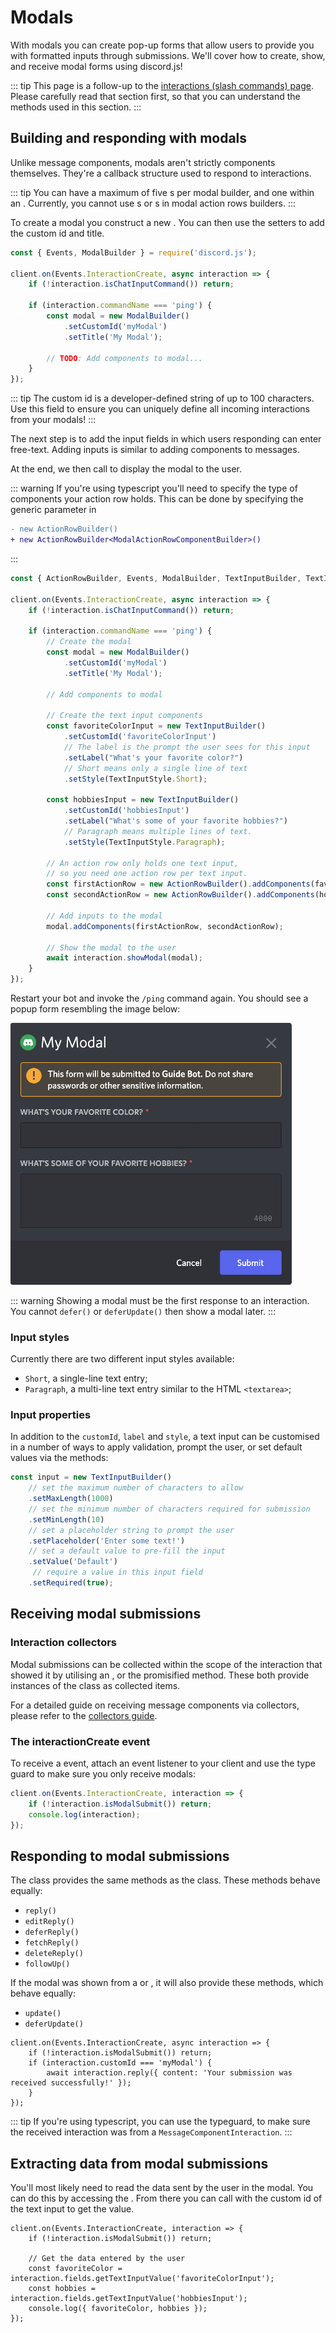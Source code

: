 # Modals

With modals you can create pop-up forms that allow users to provide you with formatted inputs through submissions. We'll cover how to create, show, and receive modal forms using discord.js!

::: tip
This page is a follow-up to the [interactions (slash commands) page](/interactions/slash-commands.md). Please carefully read that section first, so that you can understand the methods used in this section.
:::

## Building and responding with modals

Unlike message components, modals aren't strictly components themselves. They're a callback structure used to respond to interactions.

::: tip
You can have a maximum of five <DocsLink path="class/ActionRowBuilder" />s per modal builder, and one <DocsLink path="class/TextInputBuilder" /> within an <DocsLink path="class/ActionRowBuilder" />. Currently, you cannot use <DocsLink path="class/StringSelectMenuBuilder" />s or <DocsLink path="class/ButtonBuilder" />s in modal action rows builders.
:::

To create a modal you construct a new <DocsLink path="class/ModalBuilder" />. You can then use the setters to add the custom id and title.

```js {1,7-13}
const { Events, ModalBuilder } = require('discord.js');

client.on(Events.InteractionCreate, async interaction => {
	if (!interaction.isChatInputCommand()) return;

	if (interaction.commandName === 'ping') {
		const modal = new ModalBuilder()
			.setCustomId('myModal')
			.setTitle('My Modal');

		// TODO: Add components to modal...
	}
});
```
::: tip
The custom id is a developer-defined string of up to 100 characters. Use this field to ensure you can uniquely define all incoming interactions from your modals!
:::

The next step is to add the input fields in which users responding can enter free-text. Adding inputs is similar to adding components to messages.

At the end, we then call <DocsLink path="class/ChatInputCommandInteraction?scrollTo=showModal" type="method"/> to display the modal to the user.

::: warning
If you're using typescript you'll need to specify the type of components your action row holds. This can be done by specifying the generic parameter in <DocsLink path="class/ActionRowBuilder" />

```diff
- new ActionRowBuilder()
+ new ActionRowBuilder<ModalActionRowComponentBuilder>()
```
:::

```js {1,12-34}
const { ActionRowBuilder, Events, ModalBuilder, TextInputBuilder, TextInputStyle } = require('discord.js');

client.on(Events.InteractionCreate, async interaction => {
	if (!interaction.isChatInputCommand()) return;

	if (interaction.commandName === 'ping') {
		// Create the modal
		const modal = new ModalBuilder()
			.setCustomId('myModal')
			.setTitle('My Modal');

		// Add components to modal

		// Create the text input components
		const favoriteColorInput = new TextInputBuilder()
			.setCustomId('favoriteColorInput')
		    // The label is the prompt the user sees for this input
			.setLabel("What's your favorite color?")
		    // Short means only a single line of text
			.setStyle(TextInputStyle.Short);

		const hobbiesInput = new TextInputBuilder()
			.setCustomId('hobbiesInput')
			.setLabel("What's some of your favorite hobbies?")
		    // Paragraph means multiple lines of text.
			.setStyle(TextInputStyle.Paragraph);

		// An action row only holds one text input,
		// so you need one action row per text input.
		const firstActionRow = new ActionRowBuilder().addComponents(favoriteColorInput);
		const secondActionRow = new ActionRowBuilder().addComponents(hobbiesInput);

		// Add inputs to the modal
		modal.addComponents(firstActionRow, secondActionRow);

		// Show the modal to the user
		await interaction.showModal(modal);
	}
});
```

Restart your bot and invoke the `/ping` command again. You should see a popup form resembling the image below:

<img width=450 src="./images/modal-example.png">

::: warning
Showing a modal must be the first response to an interaction. You cannot `defer()` or `deferUpdate()` then show a modal later.
:::

### Input styles

Currently there are two different input styles available:
- `Short`, a single-line text entry;
- `Paragraph`, a multi-line text entry similar to the HTML `<textarea>`;

### Input properties

In addition to the `customId`, `label` and `style`, a text input can be customised in a number of ways to apply validation, prompt the user, or set default values via the <DocsLink path="class/TextInputBuilder" /> methods:

```js
const input = new TextInputBuilder()
	// set the maximum number of characters to allow
	.setMaxLength(1000)
	// set the minimum number of characters required for submission
	.setMinLength(10)
	// set a placeholder string to prompt the user
	.setPlaceholder('Enter some text!')
	// set a default value to pre-fill the input
	.setValue('Default')
	 // require a value in this input field
	.setRequired(true);
```

## Receiving modal submissions

### Interaction collectors

Modal submissions can be collected within the scope of the interaction that showed it by utilising an <DocsLink path="class/InteractionCollector"/>, or the <DocsLink path="class/ChatInputCommandInteraction?scrollTo=awaitModalSubmit" type="method"/> promisified method. These both provide instances of the <DocsLink path="class/ModalSubmitInteraction"/> class as collected items.

For a detailed guide on receiving message components via collectors, please refer to the [collectors guide](/popular-topics/collectors.md#interaction-collectors).

### The interactionCreate event

To receive a <DocsLink path="class/ModalSubmitInteraction"/> event, attach an <DocsLink path="class/Client?scrollTo=e-interactionCreate"/> event listener to your client and use the <DocsLink path="class/BaseInteraction?scrollTo=isModalSubmit" type="method"/> type guard to make sure you only receive modals:

```js {1,4}
client.on(Events.InteractionCreate, interaction => {
	if (!interaction.isModalSubmit()) return;
	console.log(interaction);
});
```

## Responding to modal submissions

The <DocsLink path="class/ModalSubmitInteraction"/> class provides the same methods as the <DocsLink path="class/ChatInputCommandInteraction"/> class. These methods behave equally:
- `reply()`
- `editReply()`
- `deferReply()`
- `fetchReply()`
- `deleteReply()`
- `followUp()`

If the modal was shown from a <DocsLink path="class/ButtonInteraction"/> or <DocsLink path="class/StringSelectMenuInteraction"/>, it will also provide these methods, which behave equally:
- `update()`
- `deferUpdate()`

```js{1,3-5}
client.on(Events.InteractionCreate, async interaction => {
	if (!interaction.isModalSubmit()) return;
	if (interaction.customId === 'myModal') {
		await interaction.reply({ content: 'Your submission was received successfully!' });
	}
});
```

::: tip
If you're using typescript, you can use the <DocsLink path="class/ModalSubmitInteraction?scrollTo=isFromMessage" type="method"/> typeguard, to make sure the received interaction was from a `MessageComponentInteraction`.
:::

## Extracting data from modal submissions

You'll most likely need to read the data sent by the user in the modal. You can do this by accessing the <DocsLink path="class/ModalSubmitInteraction?scrollTo=fields"/>. From there you can call <DocsLink path="class/ModalSubmitFields?scrollTo=getTextInputValue" type="method"/> with the custom id of the text input to get the value.

```js{5-7}
client.on(Events.InteractionCreate, interaction => {
	if (!interaction.isModalSubmit()) return;

	// Get the data entered by the user
	const favoriteColor = interaction.fields.getTextInputValue('favoriteColorInput');
	const hobbies = interaction.fields.getTextInputValue('hobbiesInput');
	console.log({ favoriteColor, hobbies });
});
```
